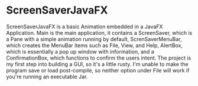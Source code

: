 # ScreenSaverJavaFX
ScreenSaverJavaFX is a basic Animation embedded in a JavaFX Application.
Main is the main application, it contains a ScreenSaver, which is a Pane with a simple animation running by default,
                              ScrenSaverMenuBar, which creates the MenuBar items such as File, View, and Help,
                              AlertBox, which is essentially a pop up window with information,
                              and a ConfirmationBox, which functions to confirm the users intent.
The project is my first step into building a GUI, so it's a little rusty. I'm unable to make the program save or load post-compile, so
neither option under File will work if you're running an executable Jar.
